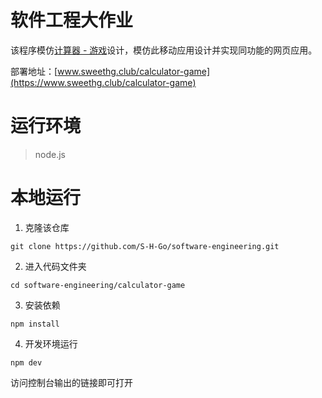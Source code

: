 # 软件工程大作业

该程序模仿[计算器 - 游戏](https://www.taptap.com/app/56200)设计，模仿此移动应用设计并实现同功能的网页应用。

部署地址：[www.sweethg.club/calculator-game](https://www.sweethg.club/calculator-game)



# 运行环境

> node.js

# 本地运行

1. 克隆该仓库

```shell
git clone https://github.com/S-H-Go/software-engineering.git
```

2. 进入代码文件夹

```shell
cd software-engineering/calculator-game
```

3. 安装依赖

```shell
npm install
```

4. 开发环境运行

```shell
npm dev
```

访问控制台输出的链接即可打开
